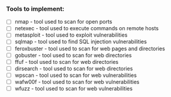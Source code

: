 ### Tools to implement:

- [ ] nmap - tool used to scan for open ports  
- [ ] netexec - tool used to execute commands on remote hosts  
- [ ] metasploit - tool used to exploit vulnerabilities  
- [ ] sqlmap - tool used to find SQL injection vulnerabilities  
- [ ] feroxbuster - tool used to scan for web pages and directories  
- [ ] gobuster - tool used to scan for web directories  
- [ ] ffuf - tool used to scan for web directories  
- [ ] dirsearch - tool used to scan for web directories  
- [ ] wpscan - tool used to scan for web vulnerabilities  
- [ ] wafw00f - tool used to scan for web vulnerabilities  
- [ ] wfuzz - tool used to scan for web vulnerabilities  
